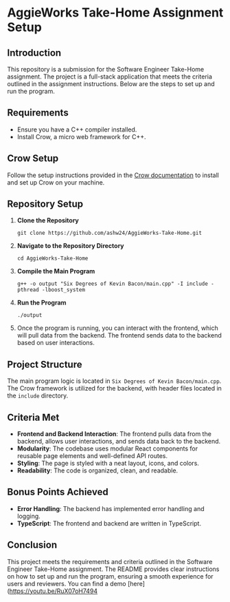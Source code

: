 ﻿
# AggieWorks Take-Home Assignment Setup

## Introduction

This repository is a submission for the Software Engineer Take-Home assignment. The project is a full-stack application that meets the criteria outlined in the assignment instructions. Below are the steps to set up and run the program.

## Requirements

-   Ensure you have a C++ compiler installed.
-   Install Crow, a micro web framework for C++.

## Crow Setup

Follow the setup instructions provided in the [Crow documentation](https://crowcpp.org/master/getting_started/setup) to install and set up Crow on your machine.

## Repository Setup

1.  **Clone the Repository**
    

    
    `git clone https://github.com/ashw24/AggieWorks-Take-Home.git` 
    
2.  **Navigate to the Repository Directory**
    

    
    `cd AggieWorks-Take-Home` 
    
3.  **Compile the Main Program**
    

    
    `g++ -o output "Six Degrees of Kevin Bacon/main.cpp" -I include -pthread -lboost_system` 
    
4.  **Run the Program**
    

    
    `./output` 
    
5.  Once the program is running, you can interact with the frontend, which will pull data from the backend. The frontend sends data to the backend based on user interactions.
    

## Project Structure

The main program logic is located in `Six Degrees of Kevin Bacon/main.cpp`. The Crow framework is utilized for the backend, with header files located in the `include` directory.

## Criteria Met

-   **Frontend and Backend Interaction**: The frontend pulls data from the backend, allows user interactions, and sends data back to the backend.
-   **Modularity**: The codebase uses modular React components for reusable page elements and well-defined API routes.
-   **Styling**: The page is styled with a neat layout, icons, and colors.
-   **Readability**: The code is organized, clean, and readable.

## Bonus Points Achieved

-   **Error Handling**: The backend has implemented error handling and logging.
-   **TypeScript**: The frontend and backend are written in TypeScript.

## Conclusion

This project meets the requirements and criteria outlined in the Software Engineer Take-Home assignment. The README provides clear instructions on how to set up and run the program, ensuring a smooth experience for users and reviewers. You can find a demo [here](https://youtu.be/RuX07oH7494

